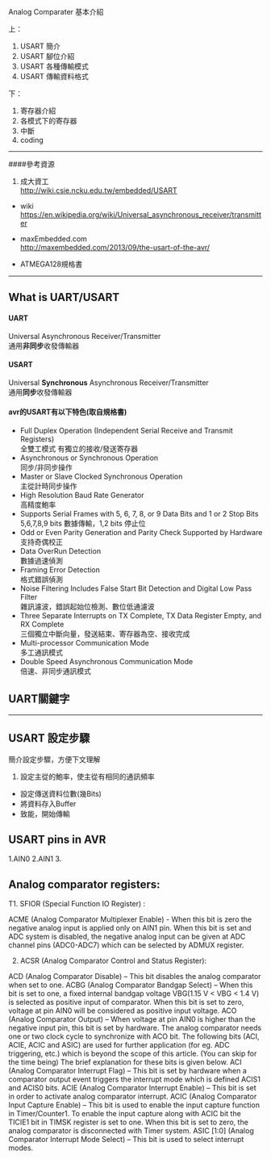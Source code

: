 Analog Comparater 基本介紹

<!--more-->

上：
1. USART 簡介
2. USART 腳位介紹
3. USART 各種傳輸模式
4. USART 傳輸資料格式

下：
1. 寄存器介紹
2. 各模式下的寄存器
3. 中斷
4. coding



- - -

####參考資源

 1. 成大資工  
 http://wiki.csie.ncku.edu.tw/embedded/USART

 - wiki  
 https://en.wikipedia.org/wiki/Universal_asynchronous_receiver/transmitter

 - maxEmbedded.com  
 http://maxembedded.com/2013/09/the-usart-of-the-avr/

 - ATMEGA128規格書

- - -
## What is UART/USART

#### UART
Universal Asynchronous Receiver/Transmitter  
通用**非同步**收發傳輸器

#### USART
Universal **Synchronous** Asynchronous Receiver/Transmitter  
通用**同步**收發傳輸器

#### avr的USART有以下特色(取自規格書)  
- Full Duplex Operation (Independent Serial Receive and Transmit Registers)  
  全雙工模式 有獨立的接收/發送寄存器
- Asynchronous or Synchronous Operation  
  同步/非同步操作
- Master or Slave Clocked Synchronous Operation  
  主從計時同步操作
- High Resolution Baud Rate Generator  
  高精度鮑率  
- Supports Serial Frames with 5, 6, 7, 8, or 9 Data Bits and 1 or 2 Stop Bits  
  5,6,7,8,9 bits 數據傳輸，1,2 bits 停止位
- Odd or Even Parity Generation and Parity Check Supported by Hardware  
  支持奇偶校正  
- Data OverRun Detection  
  數據過速偵測
- Framing Error Detection  
  格式錯誤偵測
- Noise Filtering Includes False Start Bit Detection and Digital Low Pass Filter  
  雜訊濾波，錯誤起始位檢測、數位低通濾波  
- Three Separate Interrupts on TX Complete, TX Data Register Empty, and RX Complete  
  三個獨立中斷向量，發送結束、寄存器為空、接收完成
- Multi-processor Communication Mode  
  多工通訊模式
- Double Speed Asynchronous Communication Mode  
  倍速、非同步通訊模式


## UART關鍵字

- - -

## USART 設定步驟
簡介設定步驟，方便下文理解
1. 設定主從的鮑率，使主從有相同的通訊頻率
-  設定傳送資料位數(幾Bits)
-  將資料存入Buffer
-  致能，開始傳輸

## USART pins in AVR

1.AIN0
2.AIN1
3.


## Analog comparator registers:

T1. SFIOR (Special Function IO Register) :



ACME (Analog Comparator Multiplexer Enable) - When this bit is zero the negative analog input is applied only on AIN1 pin. When this bit is set and ADC system is disabled, the negative analog input can be given at ADC channel pins (ADC0-ADC7) which can be selected by ADMUX register.

2. ACSR (Analog Comparator Control and Status Register):



ACD (Analog Comparator Disable) – This bit disables the analog comparator when set to one.
ACBG (Analog Comparator Bandgap Select) – When this bit is set to one, a fixed internal bandgap voltage VBG(1.15 V < VBG < 1.4 V) is selected as positive input of comparator. When this bit is set to zero, voltage at pin AIN0 will be considered as positive input voltage.
ACO (Analog Comparator Output) – When voltage at pin AIN0 is higher than the negative input pin, this bit is set by hardware. The analog comparator needs one or two clock cycle to synchronize with ACO bit.
The following bits (ACI, ACIE, ACIC and ASIC) are used for further application (for eg. ADC triggering, etc.) which is beyond the scope of this article. (You can skip for the time being) The brief explanation for these bits is given below.
ACI (Analog Comparator Interrupt Flag) – This bit is set by hardware when a comparator output event triggers the interrupt mode which is defined ACIS1 and ACIS0 bits.
ACIE (Analog Comparator Interrupt Enable) – This bit is set in order to activate analog comparator interrupt.
ACIC (Analog Comparator Input Capture Enable) – This bit is used to enable the input capture function in Timer/Counter1. To enable the input capture along with ACIC bit the TICIE1 bit in TIMSK register is set to one. When this bit is set to zero, the analog comparator is disconnected with Timer system.
ASIC [1:0] (Analog Comparator Interrupt Mode Select) – This bit is used to select interrupt modes.

